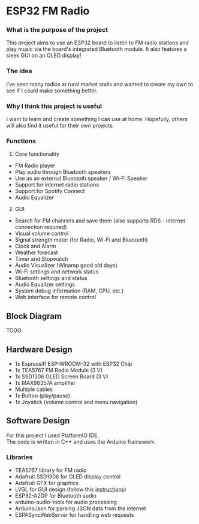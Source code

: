 # ESP32 FM Radio

### What is the purpose of the project
This project aims to use an ESP32 board to listen to FM radio stations and play music via the board's integrated Bluetooth module. It also features a sleek GUI on an OLED display!

### The idea
I’ve seen many radios at rural market stalls and wanted to create my own to see if I could make something better.

### Why I think this project is useful
I want to learn and create something I can use at home. Hopefully, others will also find it useful for their own projects.

### Functions
1. Core functionality
- FM Radio player
- Play audio through Bluetooth speakers
- Use as an external Bluetooth speaker / Wi-Fi Speaker
- Support for internet radio stations
- Support for Spotify Connect
- Audio Equalizer

2. GUI
- Search for FM channels and save them (also supports RDS - internet connection required)
- Visual volume control
- Signal strength meter (for Radio, Wi-Fi and Bluetooth)
- Clock and Alarm
- Weather forecast
- Timer and Stopwatch
- Audio Visualizer (Winamp good old days)
- Wi-Fi settings and network status
- Bluetooth settings and status
- Audio Equalizer settings
- System debug information (RAM, CPU, etc.)
- Web interface for remote control

## Block Diagram
TODO
## Hardware Design
- 1x Espressiff ESP-WROOM-32 with ESP32 Chip
- 1x TEA5767 FM Radio Module (3 V)
- 1x SSD1306 OLED Screen Board (3 V)
- 1x MAX98357A amplifier
- Multiple cables
- 1x Button (play/pause)
- 1x Joystick (volume control and menu navigation)

## Software Design
For this project I used PlatformIO IDE.
<br>
The code is written in C++ and uses the Arduino framework.

### Libraries
- TEA5767 library for FM radio
- Adafruit SSD1306 for OLED display control
- Adafruit GFX for graphics
- LVGL for GUI design (follow this [instructions](https://docs.lvgl.io/8.3/get-started/platforms/arduino.html#configure-lvgl))
- ESP32-A2DP for Bluetooth audio
- arduino-audio-tools for audio processing
- ArduinoJson for parsing JSON data from the internet
- ESPASyncWebServer for handling web requests